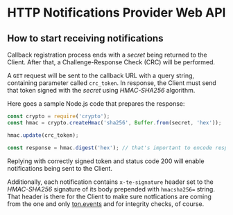 # HTTP Notifications Provider Web API

## How to start receiving notifications

Callback registration process ends with a _secret_ being returned to the Client. After that, a Challenge-Response Check (CRC) will be performed.

A `GET` request will be sent to the callback URL with a query string, containing parameter called `crc_token`. In response, the Client must send that token signed with the _secret_ using _HMAC-SHA256_ algorithm.

Here goes a sample Node.js code that prepares the response:
```js
const crypto = require('crypto');
const hmac = crypto.createHmac('sha256', Buffer.from(secret, 'hex'));

hmac.update(crc_token);

const response = hmac.digest('hex'); // that's important to encode response as HEX
```

Replying with correctly signed token and status code 200 will enable notifications being sent to the Client.

Additionally, each notification contains `x-te-signature` header set to the _HMAC-SHA256_ signature of its body prepended with `hmacsha256=` string. That header is there for the Client to make sure notfications are coming from the one and only [ton.events](https://ton.events) and for integrity checks, of course.
